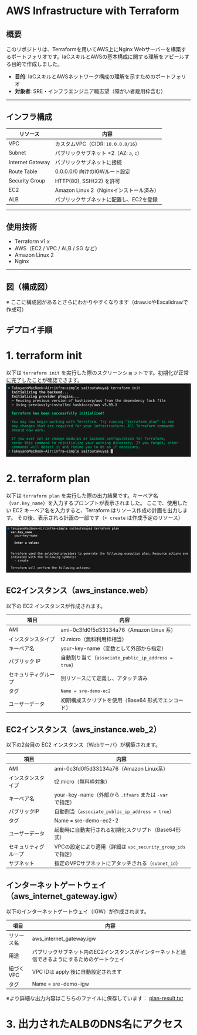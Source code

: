 # AWS Infrastructure with Terraform

## 概要
このリポジトリは、Terraformを用いてAWS上にNginx Webサーバーを構築するポートフォリオです。IaCスキルとAWSの基本構成に関する理解をアピールする目的で作成しました。

- **目的**: IaCスキルとAWSネットワーク構成の理解を示すためのポートフォリオ  
- **対象者**: SRE・インフラエンジニア職志望（障がい者雇用枠含む）

---

## インフラ構成

| リソース         | 内容                                       |
|------------------|--------------------------------------------|
| VPC              | カスタムVPC（CIDR: `10.0.0.0/16`）          |
| Subnet           | パブリックサブネット ×2（AZ: `a`, `c`）     |
| Internet Gateway | パブリックサブネットに接続                |
| Route Table      | 0.0.0.0/0 向けのIGWルート設定              |
| Security Group   | HTTP(80), SSH(22) を許可                   |
| EC2              | Amazon Linux 2（Nginxインストール済み）    |
| ALB              | パブリックサブネットに配置し、EC2を登録   |

---

## 使用技術

- Terraform v1.x
- AWS（EC2 / VPC / ALB / SG など）
- Amazon Linux 2
- Nginx

---

## 図（構成図）
※ ここに構成図があるとさらにわかりやすくなります（draw.ioやExcalidrawで作成可）


## デプロイ手順
# 1. terraform init
以下は `terraform init` を実行した際のスクリーンショットです。初期化が正常に完了したことが確認できます。
![terraform init](./images/terraform-init-output.png)


# 2. terraform plan
以下は `terraform plan` を実行した際の出力結果です。キーペア名（`var.key_name`）を入力するプロンプトが表示されました。
ここで、使用したい EC2 キーペア名を入力すると、Terraform はリソース作成の計画を出力します。
その後、表示される計画の一部です（`+ create` は作成予定のリソース）

![terraform init](./images/terraform-init-output-02.png)


## EC2インスタンス（aws_instance.web）
以下の EC2 インスタンスが作成されます。

| 項目 | 内容 |
|------|------|
| AMI | ami-0c3fd0f5d33134a76（Amazon Linux 系） |
| インスタンスタイプ | t2.micro（無料利用枠相当） |
| キーペア名 | your-key-name（変数として外部から指定） |
| パブリック IP | 自動割り当て（`associate_public_ip_address = true`） |
| セキュリティグループ | 別リソースにて定義し、アタッチ済み |
| タグ | `Name = sre-demo-ec2` |
| ユーザーデータ | 初期構成スクリプトを使用（Base64 形式でエンコード） |

##  EC2インスタンス（aws_instance.web_2）
以下の2台目の EC2 インスタンス（Webサーバ）が構築されます。

| 項目 | 内容 |
|------|------|
| AMI | ami-0c3fd0f5d33134a76（Amazon Linux系） |
| インスタンスタイプ | t2.micro（無料枠対象） |
| キーペア名 | your-key-name（外部から `.tfvars` または `-var` で指定） |
| パブリックIP | 自動割当（`associate_public_ip_address = true`） |
| タグ | Name = sre-demo-ec2-2 |
| ユーザーデータ | 起動時に自動実行される初期化スクリプト（Base64形式） |
| セキュリティグループ | VPCの設定により適用（詳細は `vpc_security_group_ids` で指定） |
| サブネット | 指定のVPCサブネットにアタッチされる（`subnet_id`） |

## インターネットゲートウェイ（aws_internet_gateway.igw）
以下のインターネットゲートウェイ（IGW）が作成されます。

| 項目 | 内容 |
|------|------|
| リソース名 | aws_internet_gateway.igw |
| 用途 | パブリックサブネット内のEC2インスタンスがインターネットと通信できるようにするためのゲートウェイ |
| 紐づくVPC | VPC IDは apply 後に自動設定されます |
| タグ | Name = sre-demo-igw |

※より詳細な出力内容はこちらのファイルに保存しています：
[plan-result.txt](./plan-result.txt)

# 3. 出力されたALBのDNS名にアクセス
